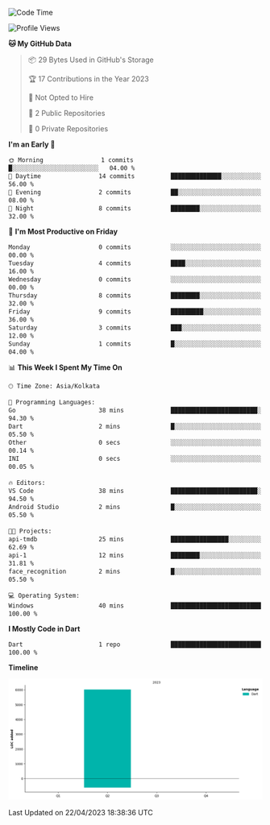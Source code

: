 <!--START_SECTION:waka-->
![Code Time](http://img.shields.io/badge/Code%20Time-40%20mins-blue)

![Profile Views](http://img.shields.io/badge/Profile%20Views-0-blue)

**🐱 My GitHub Data** 

> 📦 29 Bytes Used in GitHub's Storage 
 > 
> 🏆 17 Contributions in the Year 2023
 > 
> 🚫 Not Opted to Hire
 > 
> 📜 2 Public Repositories 
 > 
> 🔑 0 Private Repositories 
 > 
**I'm an Early 🐤** 

```text
🌞 Morning                1 commits           █░░░░░░░░░░░░░░░░░░░░░░░░   04.00 % 
🌆 Daytime                14 commits          ██████████████░░░░░░░░░░░   56.00 % 
🌃 Evening                2 commits           ██░░░░░░░░░░░░░░░░░░░░░░░   08.00 % 
🌙 Night                  8 commits           ████████░░░░░░░░░░░░░░░░░   32.00 % 
```
📅 **I'm Most Productive on Friday** 

```text
Monday                   0 commits           ░░░░░░░░░░░░░░░░░░░░░░░░░   00.00 % 
Tuesday                  4 commits           ████░░░░░░░░░░░░░░░░░░░░░   16.00 % 
Wednesday                0 commits           ░░░░░░░░░░░░░░░░░░░░░░░░░   00.00 % 
Thursday                 8 commits           ████████░░░░░░░░░░░░░░░░░   32.00 % 
Friday                   9 commits           █████████░░░░░░░░░░░░░░░░   36.00 % 
Saturday                 3 commits           ███░░░░░░░░░░░░░░░░░░░░░░   12.00 % 
Sunday                   1 commits           █░░░░░░░░░░░░░░░░░░░░░░░░   04.00 % 
```


📊 **This Week I Spent My Time On** 

```text
🕑︎ Time Zone: Asia/Kolkata

💬 Programming Languages: 
Go                       38 mins             ████████████████████████░   94.30 % 
Dart                     2 mins              █░░░░░░░░░░░░░░░░░░░░░░░░   05.50 % 
Other                    0 secs              ░░░░░░░░░░░░░░░░░░░░░░░░░   00.14 % 
INI                      0 secs              ░░░░░░░░░░░░░░░░░░░░░░░░░   00.05 % 

🔥 Editors: 
VS Code                  38 mins             ████████████████████████░   94.50 % 
Android Studio           2 mins              █░░░░░░░░░░░░░░░░░░░░░░░░   05.50 % 

🐱‍💻 Projects: 
api-tmdb                 25 mins             ████████████████░░░░░░░░░   62.69 % 
api-1                    12 mins             ████████░░░░░░░░░░░░░░░░░   31.81 % 
face_recognition         2 mins              █░░░░░░░░░░░░░░░░░░░░░░░░   05.50 % 

💻 Operating System: 
Windows                  40 mins             █████████████████████████   100.00 % 
```

**I Mostly Code in Dart** 

```text
Dart                     1 repo              █████████████████████████   100.00 % 
```



**Timeline**

![Lines of Code chart](https://raw.githubusercontent.com/sairam030/sairam030/main/assets/bar_graph.png)


 Last Updated on 22/04/2023 18:38:36 UTC
<!--END_SECTION:waka-->
